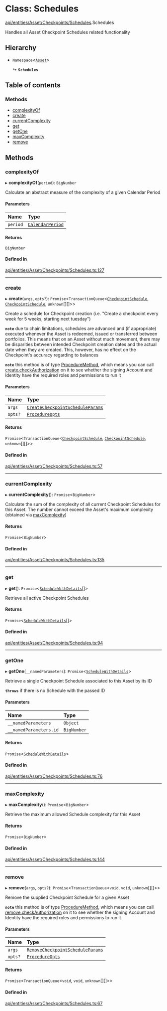 # Class: Schedules

[api/entities/Asset/Checkpoints/Schedules](../wiki/api.entities.Asset.Checkpoints.Schedules).Schedules

Handles all Asset Checkpoint Schedules related functionality

## Hierarchy

- `Namespace`<[`Asset`](../wiki/api.entities.Asset.Asset)\>

  ↳ **`Schedules`**

## Table of contents

### Methods

- [complexityOf](../wiki/api.entities.Asset.Checkpoints.Schedules.Schedules#complexityof)
- [create](../wiki/api.entities.Asset.Checkpoints.Schedules.Schedules#create)
- [currentComplexity](../wiki/api.entities.Asset.Checkpoints.Schedules.Schedules#currentcomplexity)
- [get](../wiki/api.entities.Asset.Checkpoints.Schedules.Schedules#get)
- [getOne](../wiki/api.entities.Asset.Checkpoints.Schedules.Schedules#getone)
- [maxComplexity](../wiki/api.entities.Asset.Checkpoints.Schedules.Schedules#maxcomplexity)
- [remove](../wiki/api.entities.Asset.Checkpoints.Schedules.Schedules#remove)

## Methods

### complexityOf

▸ **complexityOf**(`period`): `BigNumber`

Calculate an abstract measure of the complexity of a given Calendar Period

#### Parameters

| Name | Type |
| :------ | :------ |
| `period` | [`CalendarPeriod`](../wiki/types.CalendarPeriod) |

#### Returns

`BigNumber`

#### Defined in

[api/entities/Asset/Checkpoints/Schedules.ts:127](https://github.com/PolymathNetwork/polymesh-sdk/blob/31dfa0dc/src/api/entities/Asset/Checkpoints/Schedules.ts#L127)

___

### create

▸ **create**(`args`, `opts?`): `Promise`<`TransactionQueue`<[`CheckpointSchedule`](../wiki/api.entities.CheckpointSchedule.CheckpointSchedule), [`CheckpointSchedule`](../wiki/api.entities.CheckpointSchedule.CheckpointSchedule), `unknown`[][]\>\>

Create a schedule for Checkpoint creation (i.e. "Create a checkpoint every week for 5 weeks, starting next tuesday")

**`note`** due to chain limitations, schedules are advanced and (if appropriate) executed whenever the Asset is
  redeemed, issued or transferred between portfolios. This means that on an Asset without much movement, there may be disparities between intended Checkpoint creation dates
  and the actual date when they are created. This, however, has no effect on the Checkpoint's accuracy regarding to balances

**`note`** this method is of type [ProcedureMethod](../wiki/types.ProcedureMethod), which means you can call [create.checkAuthorization](../wiki/types.ProcedureMethod#checkauthorization)
  on it to see whether the signing Account and Identity have the required roles and permissions to run it

#### Parameters

| Name | Type |
| :------ | :------ |
| `args` | [`CreateCheckpointScheduleParams`](../wiki/api.procedures.createCheckpointSchedule.CreateCheckpointScheduleParams) |
| `opts?` | [`ProcedureOpts`](../wiki/types.ProcedureOpts) |

#### Returns

`Promise`<`TransactionQueue`<[`CheckpointSchedule`](../wiki/api.entities.CheckpointSchedule.CheckpointSchedule), [`CheckpointSchedule`](../wiki/api.entities.CheckpointSchedule.CheckpointSchedule), `unknown`[][]\>\>

#### Defined in

[api/entities/Asset/Checkpoints/Schedules.ts:57](https://github.com/PolymathNetwork/polymesh-sdk/blob/31dfa0dc/src/api/entities/Asset/Checkpoints/Schedules.ts#L57)

___

### currentComplexity

▸ **currentComplexity**(): `Promise`<`BigNumber`\>

Calculate the sum of the complexity of all current Checkpoint Schedules for this Asset.
  The number cannot exceed the Asset's maximum complexity (obtained via [maxComplexity](../wiki/api.entities.Asset.Checkpoints.Schedules.Schedules#maxcomplexity))

#### Returns

`Promise`<`BigNumber`\>

#### Defined in

[api/entities/Asset/Checkpoints/Schedules.ts:135](https://github.com/PolymathNetwork/polymesh-sdk/blob/31dfa0dc/src/api/entities/Asset/Checkpoints/Schedules.ts#L135)

___

### get

▸ **get**(): `Promise`<[`ScheduleWithDetails`](../wiki/types.ScheduleWithDetails)[]\>

Retrieve all active Checkpoint Schedules

#### Returns

`Promise`<[`ScheduleWithDetails`](../wiki/types.ScheduleWithDetails)[]\>

#### Defined in

[api/entities/Asset/Checkpoints/Schedules.ts:94](https://github.com/PolymathNetwork/polymesh-sdk/blob/31dfa0dc/src/api/entities/Asset/Checkpoints/Schedules.ts#L94)

___

### getOne

▸ **getOne**(`__namedParameters`): `Promise`<[`ScheduleWithDetails`](../wiki/types.ScheduleWithDetails)\>

Retrieve a single Checkpoint Schedule associated to this Asset by its ID

**`throws`** if there is no Schedule with the passed ID

#### Parameters

| Name | Type |
| :------ | :------ |
| `__namedParameters` | `Object` |
| `__namedParameters.id` | `BigNumber` |

#### Returns

`Promise`<[`ScheduleWithDetails`](../wiki/types.ScheduleWithDetails)\>

#### Defined in

[api/entities/Asset/Checkpoints/Schedules.ts:76](https://github.com/PolymathNetwork/polymesh-sdk/blob/31dfa0dc/src/api/entities/Asset/Checkpoints/Schedules.ts#L76)

___

### maxComplexity

▸ **maxComplexity**(): `Promise`<`BigNumber`\>

Retrieve the maximum allowed Schedule complexity for this Asset

#### Returns

`Promise`<`BigNumber`\>

#### Defined in

[api/entities/Asset/Checkpoints/Schedules.ts:144](https://github.com/PolymathNetwork/polymesh-sdk/blob/31dfa0dc/src/api/entities/Asset/Checkpoints/Schedules.ts#L144)

___

### remove

▸ **remove**(`args`, `opts?`): `Promise`<`TransactionQueue`<`void`, `void`, `unknown`[][]\>\>

Remove the supplied Checkpoint Schedule for a given Asset

**`note`** this method is of type [ProcedureMethod](../wiki/types.ProcedureMethod), which means you can call [remove.checkAuthorization](../wiki/types.ProcedureMethod#checkauthorization)
  on it to see whether the signing Account and Identity have the required roles and permissions to run it

#### Parameters

| Name | Type |
| :------ | :------ |
| `args` | [`RemoveCheckpointScheduleParams`](../wiki/api.procedures.removeCheckpointSchedule.RemoveCheckpointScheduleParams) |
| `opts?` | [`ProcedureOpts`](../wiki/types.ProcedureOpts) |

#### Returns

`Promise`<`TransactionQueue`<`void`, `void`, `unknown`[][]\>\>

#### Defined in

[api/entities/Asset/Checkpoints/Schedules.ts:67](https://github.com/PolymathNetwork/polymesh-sdk/blob/31dfa0dc/src/api/entities/Asset/Checkpoints/Schedules.ts#L67)
